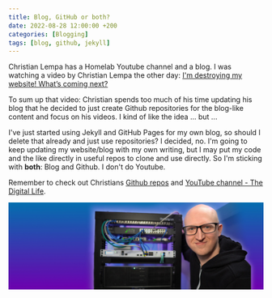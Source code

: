```yaml
---
title: Blog, GitHub or both?
date: 2022-08-28 12:00:00 +200
categories: [Blogging]
tags: [blog, github, jekyll]
---
```


Christian Lempa has a Homelab Youtube channel and a blog. I was watching a video by Christian Lempa the other day: [I'm destroying my website! What’s coming next?](https://www.youtube.com/watch?v=XnJ1gnDfvZc)

To sum up that video: Christian spends too much of his time updating his blog that he decided to just create Github repositories for the blog-like content and focus on his videos. I kind of like the idea ... but ...

I've just started using Jekyll and GitHub Pages for my own blog, so should I delete that already and just use repositories?
I decided, no. I'm going to keep updating my website/blog with my own writing, but I may put my code and the like directly in useful repos to clone and use directly. 
So I'm sticking with **both**: Blog and Github. I don't do Youtube.

Remember to check out Christians [Github repos](https://github.com/xcad2k) and [YouTube channel - The Digital Life](https://www.youtube.com/channel/UCZNhwA1B5YqiY1nLzmM0ZRg).

![Christian Lempa - The Digital Life](/assets/christianlempa.jpeg)
